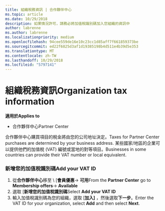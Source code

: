 ```yaml
---
title: 組織稅務資訊 | 合作夥伴中心
ms.topic: article
ms.date: 10/29/2018
description: 如果情況許可，請務必將加值稅識別碼加入您組織的資訊中
author: labrenne
ms.author: labrenne
ms.localizationpriority: medium
ms.openlocfilehash: 94cee559de16e10c23cc1d85aff7f661859373be
ms.sourcegitcommit: ed22f6825d3af1d19385198b4d511e4b39d5e353
ms.translationtype: MT
ms.contentlocale: zh-TW
ms.lasthandoff: 10/29/2018
ms.locfileid: "5797141"
---
```

# <a name="organization-tax-information"></a><span data-ttu-id="8b028-103">組織稅務資訊</span><span class="sxs-lookup"><span data-stu-id="8b028-103">Organization tax information</span></span>

**<span data-ttu-id="8b028-104">適用於</span><span class="sxs-lookup"><span data-stu-id="8b028-104">Applies to</span></span>**

-  <span data-ttu-id="8b028-105">合作夥伴中心</span><span class="sxs-lookup"><span data-stu-id="8b028-105">Partner Center</span></span>

<span data-ttu-id="8b028-106">合作夥伴中心購買項目的稅金將由您的公司地址決定。</span><span class="sxs-lookup"><span data-stu-id="8b028-106">Taxes for Partner Center purchases are determined by your business address.</span></span> <span data-ttu-id="8b028-107">某些國家/地區的企業可以提供他們的加值稅 (VAT) 編號或當地的對等項目。</span><span class="sxs-lookup"><span data-stu-id="8b028-107">Businesses in some countries can provide their VAT number or local equivalent.</span></span>

### <a name="add-your-vat-id"></a><span data-ttu-id="8b028-108">新增您的加值稅識別碼</span><span class="sxs-lookup"><span data-stu-id="8b028-108">Add your VAT ID</span></span>

1.  <span data-ttu-id="8b028-109">從**合作夥伴中心**移至 \ [**會員優惠**-> **可用**</span><span class="sxs-lookup"><span data-stu-id="8b028-109">From the **Partner Center** go to **Membership offers**-> **Available**</span></span>
2.  <span data-ttu-id="8b028-110">選取 [**新增您的加值稅識別碼**</span><span class="sxs-lookup"><span data-stu-id="8b028-110">Select **Add your VAT ID**</span></span>
3.  <span data-ttu-id="8b028-111">輸入加值稅識別碼為您的組織，選取 [**加入]** ，然後選取**下一步**。</span><span class="sxs-lookup"><span data-stu-id="8b028-111">Enter the VAT ID for your organization, select **Add** and then select **Next**.</span></span>





 



